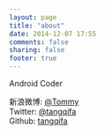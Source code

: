 ```yaml
---
layout: page
title: "about"
date: 2014-12-07 17:55
comments: false
sharing: false
footer: true
---
```

<section>
  <p>Android Coder</p>
  <p>新浪微博: <a href="http://weibo.com/tangqifa">@Tommy</a><br/>
     Twitter: <a href="https://twitter.com/#!/tangqifa">@tangqifa</a><br/>
     Github: <a href="https://github.com/tangqifa">tangqifa</a></p>
  </p>
</section>
